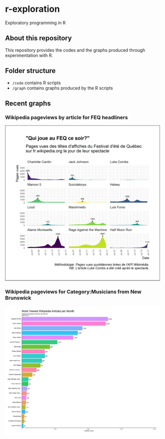 # r-exploration
Exploratory programming in R

## About this repository

This repository provides the codes and the graphs produced through experimentation with R.

## Folder structure

* `/code` contains R scripts
* `/graph` contains graphs produced by the R scripts

## Recent graphs

### Wikipedia pageviews by article for FEQ headliners

![alt text](https://github.com/judith-bourque/r-exploration/blob/main/graph/wikipedia_pageviews_feq_facet.png)

### Wikipedia pageviews for Category:Musicians from New Brunswick

![alt text](https://github.com/judith-bourque/r-exploration/blob/main/graph/gganim.gif)

